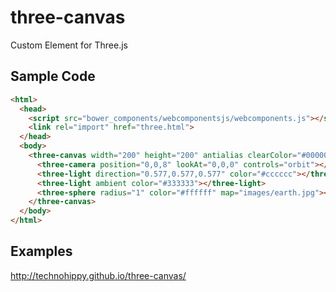 # three-canvas

Custom Element for Three.js

## Sample Code

```html
<html>
  <head>
    <script src="bower_components/webcomponentsjs/webcomponents.js"></script>
    <link rel="import" href="three.html">
  </head>
  <body>
    <three-canvas width="200" height="200" antialias clearColor="#000000">
      <three-camera position="0,0,8" lookAt="0,0,0" controls="orbit"></three-camera>
      <three-light direction="0.577,0.577,0.577" color="#cccccc"></three-light>
      <three-light ambient color="#333333"></three-light>
      <three-sphere radius="1" color="#ffffff" map="images/earth.jpg"></three-sphere>
    </three-canvas>
  </body>
</html>
```

## Examples

http://technohippy.github.io/three-canvas/
